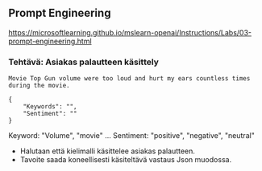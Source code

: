 ## Prompt Engineering

https://microsoftlearning.github.io/mslearn-openai/Instructions/Labs/03-prompt-engineering.html


### Tehtävä: Asiakas palautteen käsittely

```
Movie Top Gun volume were too loud and hurt my ears countless times during the movie.
```

```
{
    "Keywords": "",
    "Sentiment": ""
}
```
Keyword: "Volume", "movie" ...
Sentiment: "positive", "negative", "neutral"

- Halutaan että kielimalli käsittelee asiakas palautteen.
- Tavoite saada koneellisesti käsiteltävä vastaus Json muodossa.
